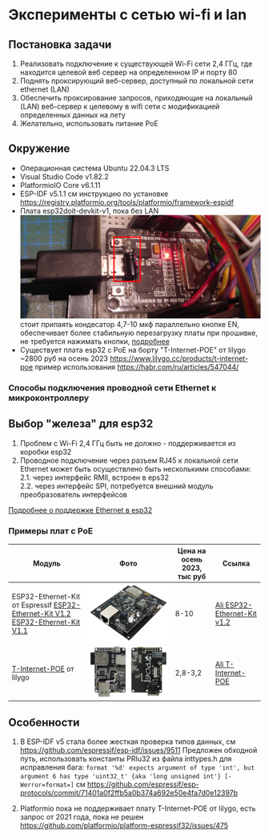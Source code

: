 # Эксперименты с сетью wi-fi и lan

## Постановка задачи 
1. Реализовать подключение к существующей Wi-Fi сети 2,4 ГГц, где находится целевой веб сервер на определенном IP и порту 80
2. Поднять проксирующий веб-сервер, доступный по локальной сети ethernet (LAN)
3. Обеспечить проксирование запросов, приходяющие на локальный (LAN) веб-сервер к целевому в wifi сети с модификацией определенных данных на лету
4. Желательно, использовать питание PoE

## Окружение 
* Операционная система Ubuntu 22.04.3 LTS
* Visual Studio Code v1.82.2
* PlatformioIO Core v6.1.11
* ESP-IDF v5.1.1 см инструкцию по установке https://registry.platformio.org/tools/platformio/framework-espidf
* Плата esp32doit-devkit-v1, пока без LAN ![esp32doit-devkit-v1](/img/esp32_devkit_v1.png) стоит припаять кондесатор 4,7-10 мкф параллельно кнопке EN, обеспечивает более стабильную перезагрузку платы при прошивке, не требуется нажимать кнопки, [подробнее]( https://esp8266.ru/forum/threads/v-klon-esp32-devkit-v1-avtomaticheski-ne-zalivaetsja-proshivka.4072/)
* Существует плата esp32 с PoE на борту "T-Internet-POE" от lilygo ~2800 руб на осень 2023 https://www.lilygo.cc/products/t-internet-poe пример использования https://habr.com/ru/articles/547044/ 


### Способы подключения проводной сети Ethernet к микроконтроллеру

## Выбор "железа" для esp32
1. Проблем с Wi-Fi 2,4 ГГц быть не должно - поддерживается из коробки esp32
2. Проводное подключение через разъем RJ45 к локальной сети Ethernet может быть осуществлено быть несколькими способами:\
2.1. через интерфейс RMII, встроен в eps32\
2.2. через интерфейс SPI, потребуется внешний модуль преобразователь интерфейсов

[Подробнее о поддержке Ethernet в esp32](https://docs.espressif.com/projects/esp-idf/en/release-v5.1/esp32/api-reference/network/esp_eth.html)

### Примеры плат с PoE


| Модуль | Фото | Цена на осень 2023, тыс руб  | Ссылка  |
|----|---|---|---|
| ESP32-Ethernet-Kit от Espressif [ESP32-Ethernet-Kit V1.2](https://docs.espressif.com/projects/esp-idf/en/release-v5.1/esp32/hw-reference/esp32/get-started-ethernet-kit.html)  [ESP32-Ethernet-Kit V1.1](https://docs.espressif.com/projects/esp-idf/en/release-v4.1/hw-reference/get-started-ethernet-kit.html#get-started-esp32-ethernet-kit-v1-1) | ![ESP32-Ethernet-Kit V1.2](/img/esp32-ethernet-kit-v1.2-overview.png)  | 8-10 | [Ali ESP32-Ethernet-Kit v1.2](https://aliexpress.ru/item/1005004066004397.html?sku_id=12000027924152484)  |
|[T-Internet-POE](https://www.lilygo.cc/products/t-internet-poe) от lilygo |![T-Internet-POE](/img/T-Internet-POE-Lilygo_11.png)|2,8-3,2| [Ali T-Internet-POE](https://aliexpress.ru/item/4001122992446.html) |




## Особенности
1. В ESP-IDF v5 стала более жесткая проверка типов данных, 
см https://github.com/espressif/esp-idf/issues/9511 
Предложен обходной путь, использовать константы PRIu32 из файла inttypes.h для исправления бага: 
`format '%d' expects argument of type 'int', but argument 6 has type 'uint32_t' {aka 'long unsigned int'} [-Werror=format=]` см https://github.com/espressif/esp-protocols/commit/71401a0f2ffb5a0b374a692e50e4fa7d0e12397b

2. Platformio пока не поддерживает плату T-Internet-POE от lilygo, есть запрос от 2021 года, пока не решен https://github.com/platformio/platform-espressif32/issues/475
